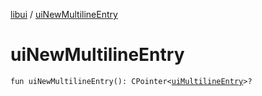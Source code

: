 [libui](README.md) / [uiNewMultilineEntry](ui-new-multiline-entry.md)

# uiNewMultilineEntry

`fun uiNewMultilineEntry(): CPointer<`[`uiMultilineEntry`](ui-multiline-entry.md)`>?`
